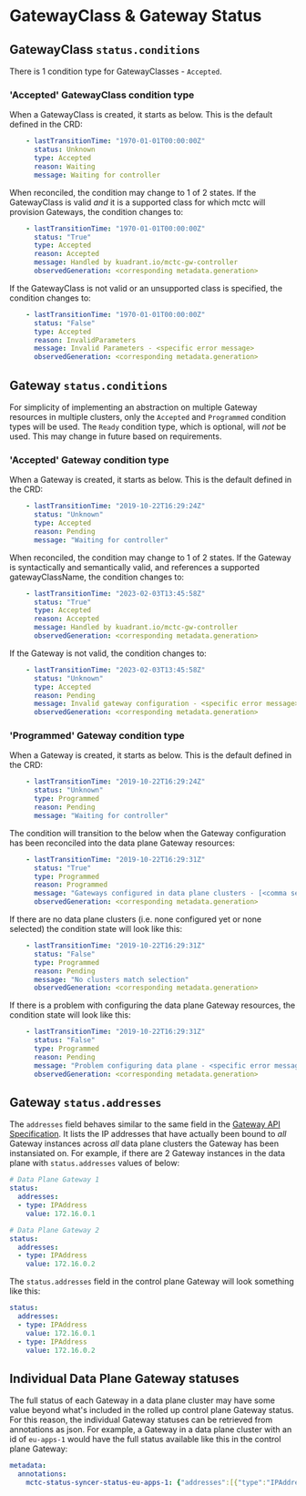 # GatewayClass & Gateway Status

## GatewayClass `status.conditions`

There is 1 condition type for GatewayClasses -  `Accepted`.

### 'Accepted' GatewayClass condition type

When a GatewayClass is created, it starts as below. This is the default defined in the CRD:

```yaml
    - lastTransitionTime: "1970-01-01T00:00:00Z"
      status: Unknown
      type: Accepted
      reason: Waiting
      message: Waiting for controller
```

When reconciled, the condition may change to 1 of 2 states.
If the GatewayClass is valid *and* it is a supported class for which mctc will provision Gateways, the condition changes to:

```yaml
    - lastTransitionTime: "1970-01-01T00:00:00Z"
      status: "True"
      type: Accepted
      reason: Accepted
      message: Handled by kuadrant.io/mctc-gw-controller
      observedGeneration: <corresponding metadata.generation>
```

If the GatewayClass is not valid or an unsupported class is specified, the condition changes to:

```yaml
    - lastTransitionTime: "1970-01-01T00:00:00Z"
      status: "False"
      type: Accepted
      reason: InvalidParameters
      message: Invalid Parameters - <specific error message>
      observedGeneration: <corresponding metadata.generation>
```

## Gateway `status.conditions`

For simplicity of implementing an abstraction on multiple Gateway resources in multiple clusters, only the `Accepted` and `Programmed` condition types will be used.
The `Ready` condition type, which is optional, will *not* be used.
This may change in future based on requirements.

### 'Accepted' Gateway condition type

When a Gateway is created, it starts as below. This is the default defined in the CRD:

```yaml
    - lastTransitionTime: "2019-10-22T16:29:24Z"
      status: "Unknown"
      type: Accepted
      reason: Pending
      message: "Waiting for controller"
```

When reconciled, the condition may change to 1 of 2 states.
If the Gateway is syntactically and semantically valid, and references a supported gatewayClassName, the condition changes to:

```yaml
    - lastTransitionTime: "2023-02-03T13:45:58Z"
      status: "True"
      type: Accepted
      reason: Accepted
      message: Handled by kuadrant.io/mctc-gw-controller
      observedGeneration: <corresponding metadata.generation>
```

If the Gateway is not valid, the condition changes to:

```yaml
    - lastTransitionTime: "2023-02-03T13:45:58Z"
      status: "Unknown"
      type: Accepted
      reason: Pending
      message: Invalid gateway configuration - <specific error message>
      observedGeneration: <corresponding metadata.generation>
```

### 'Programmed' Gateway condition type

When a Gateway is created, it starts as below. This is the default defined in the CRD:

```yaml
    - lastTransitionTime: "2019-10-22T16:29:24Z"
      status: "Unknown"
      type: Programmed
      reason: Pending
      message: "Waiting for controller"
```

The condition will transition to the below when the Gateway configuration has been reconciled into the data plane Gateway resources:

```yaml
    - lastTransitionTime: "2019-10-22T16:29:31Z"
      status: "True"
      type: Programmed
      reason: Programmed
      message: "Gateways configured in data plane clusters - [<comma separated list of cluster names>]"
      observedGeneration: <corresponding metadata.generation>
```

If there are no data plane clusters (i.e. none configured yet or none selected) the condition state will look like this:

```yaml
    - lastTransitionTime: "2019-10-22T16:29:31Z"
      status: "False"
      type: Programmed
      reason: Pending
      message: "No clusters match selection"
      observedGeneration: <corresponding metadata.generation>
```

If there is a problem with configuring the data plane Gateway resources, the condition state will look like this:

```yaml
    - lastTransitionTime: "2019-10-22T16:29:31Z"
      status: "False"
      type: Programmed
      reason: Pending
      message: "Problem configuring data plane - <specific error message>"
      observedGeneration: <corresponding metadata.generation>
```

## Gateway `status.addresses`

The `addresses` field behaves similar to the same field in the [Gateway API Specification](https://gateway-api.sigs.k8s.io/references/spec/#gateway.networking.k8s.io/v1beta1.GatewayStatus).
It lists the IP addresses that have actually been bound to *all* Gateway instances across *all* data plane clusters the Gateway has been instansiated on.
For example, if there are 2 Gateway instances in the data plane with `status.addresses` values of below:

```yaml
# Data Plane Gateway 1
status:
  addresses:
  - type: IPAddress
    value: 172.16.0.1

# Data Plane Gateway 2
status:
  addresses:
  - type: IPAddress
    value: 172.16.0.2
```

The `status.addresses` field in the control plane Gateway will look something like this:

```yaml
status:
  addresses:
  - type: IPAddress
    value: 172.16.0.1
  - type: IPAddress
    value: 172.16.0.2
```

## Individual Data Plane Gateway statuses

The full status of each Gateway in a data plane cluster may have some value beyond what's included in the rolled up control plane Gateway status.
For this reason, the individual Gateway statuses can be retrieved from annotations as json.
For example, a Gateway in a data plane cluster with an id of `eu-apps-1` would have the full status available like this in the control plane Gateway:

```yaml
metadata:
  annotations:
    mctc-status-syncer-status-eu-apps-1: {"addresses":[{"type":"IPAddress","value":"172.16.0.1"}],"conditions":[{{"lastTransitionTime":"2023-02-16T11:47:09Z","message":"Gateway valid, assigned to service(s) istio.istio-system.svc.cluster.local:80","observedGeneration":4,"reason":"ListenersValid","status":"True","type":"Ready"}],"listeners":[{"attachedRoutes":1,"conditions":[{"lastTransitionTime":"2023-02-16T11:47:09Z","message":"No errors found","observedGeneration":4,"reason":"Ready","status":"True","type":"Ready"}],"name":"test","supportedKinds":[{"group":"gateway.networking.k8s.io","kind":"HTTPRoute"}]}]}
```
